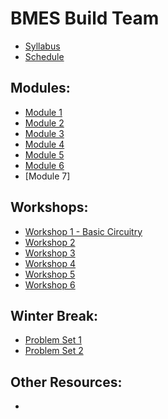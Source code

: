 # BMES Build Team

* [Syllabus](https://bmesbuildteamucla.github.io/Syllabus)
* [Schedule](https://bmesbuildteamucla.github.io/Schedule)

## Modules:
* [Module 1](https://docs.google.com/presentation/d/1rnGSZVT_f5d4Geiwm_Hdmsl-jOSwaQ6f_f_MQLEAwOY/edit?usp=sharing)
* [Module 2](https://docs.google.com/presentation/d/13ZlGCQUDog1ZQfHHDlPwNeO-B1tiUufwulF5tbQ2DMQ/edit?usp=sharing)
* [Module 3](https://docs.google.com/presentation/d/1ruprufDIADgE5s4wj5cUONprI1OkiPrRR8QqiEbsdHs/edit?usp=sharing)
* [Module 4](https://docs.google.com/presentation/d/1QuGma4E4DSfbu75ah3X2IF6ZjzAduQZ12NcyM6rkC1Y/edit?usp=sharing)
* [Module 5](https://docs.google.com/presentation/d/1vwsfHi2Pflbith8Sc7Omh9QFmZqjTS_uf7b7TmOnddM/edit?usp=sharing)
* [Module 6](https://docs.google.com/presentation/d/1RDshwkJUQud9CRptHAF7yrQGRXJNLHwiaCfa4hN73uM/edit?usp=sharig)
* [Module 7] []()

## Workshops:
* [Workshop 1 - Basic Circuitry](https://bmesbuildteamucla.github.io/Workshops/Workshop%201%20-%20Basic%20Circuitry)
* [Workshop 2](https://bmesbuildteamucla.github.io/Workshops/Workshop%202)
* [Workshop 3](https://bmesbuildteamucla.github.io/Workshops/Workshop%203)
* [Workshop 4](https://bmesbuildteamucla.github.io/Workshops/Workshop%204)
* [Workshop 5](https://bmesbuildteamucla.github.io/Workshops/Workshop%205)
* [Workshop 6](https://bmesbuildteamucla.github.io/Workshops/Workshop%206)

## Winter Break:
* [Problem Set 1](https://bmesbuildteamucla.github.io/Winter%20Break/Problem%20Set%201)
* [Problem Set 2](https://bmesbuildteamucla.github.io/Winter%20Break/Problem%20Set%202)

## Other Resources:
* 
